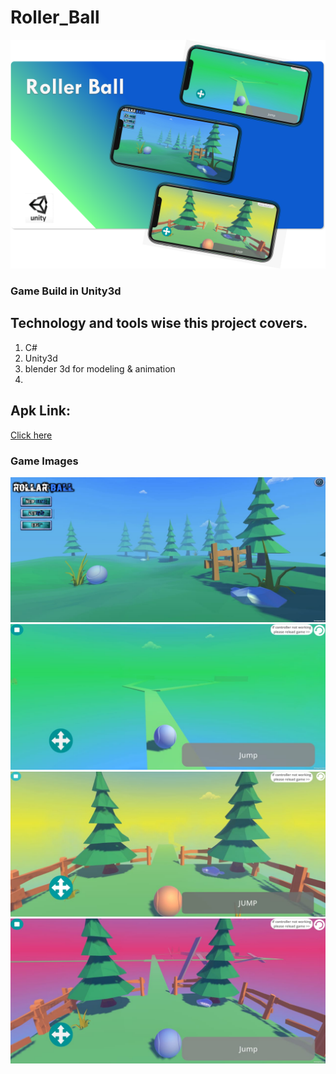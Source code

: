 # Roller_Ball
![](images/linkedbanner2.png)
### Game Build in Unity3d
## Technology and tools wise this project covers.
1. C#
2. Unity3d
3. blender 3d for modeling & animation
4. 
## Apk Link:
[Click here](apkgame/)


### Game Images
![](images/0.jpg)
![](images/1.jpg)
![](images/2.jpg)
![](images/3.jpg)

